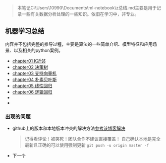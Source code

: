 > 本笔记C:\Users\10990\Documents\ml-notebook\z总结.md主要是用于记录一些有关数据分析处理的一些知识。依旧在学习中，非专业。

## 机器学习总结

内容并不包括完整的推导过程，主要是算法的一些简单介绍、模型特征和应用场景、以及相关的python案例。
* [chapter01 K近邻](https://github.com/Gipbear/data-analysis/blob/master/%E6%9C%BA%E5%99%A8%E5%AD%A6%E4%B9%A0%E6%80%BB%E7%BB%93/ch01_K%E8%BF%91%E9%82%BB%E7%AE%97%E6%B3%95.ipynb)
* [chapter02 决策树](https://github.com/Gipbear/data-analysis/blob/master/%E6%9C%BA%E5%99%A8%E5%AD%A6%E4%B9%A0%E6%80%BB%E7%BB%93/ch02_%E5%86%B3%E7%AD%96%E6%A0%91.ipynb)
* [chapter03 支持向量机](https://github.com/Gipbear/data-analysis/blob/master/%E6%9C%BA%E5%99%A8%E5%AD%A6%E4%B9%A0%E6%80%BB%E7%BB%93/ch03_%E6%94%AF%E6%8C%81%E5%90%91%E9%87%8F%E6%9C%BASVM.ipynb)
* [chapter04 朴素贝叶斯](https://github.com/Gipbear/data-analysis/blob/master/%E6%9C%BA%E5%99%A8%E5%AD%A6%E4%B9%A0%E6%80%BB%E7%BB%93/ch04_%E6%9C%B4%E7%B4%A0%E8%B4%9D%E5%8F%B6%E6%96%AF.ipynb)
* [chapter05 线性回归](https://github.com/Gipbear/data-analysis/blob/master/%E6%9C%BA%E5%99%A8%E5%AD%A6%E4%B9%A0%E6%80%BB%E7%BB%93/ch05_%E7%BA%BF%E6%80%A7%E5%9B%9E%E5%BD%92.ipynb)
* [chapter06 逻辑回归]()
* []()
* []()

### 出现的问题
* github上的版本和本地版本冲突的解决方法[参考该博客解决](https://blog.csdn.net/shiren1118/article/details/7761203)
    > 记得看评论！被笑死！团队合作不建议直接覆盖！
    > 自己确认本地是完全最新且正确的可以使用强制更新 `git push -u origin master -f `
    
* 下一个
